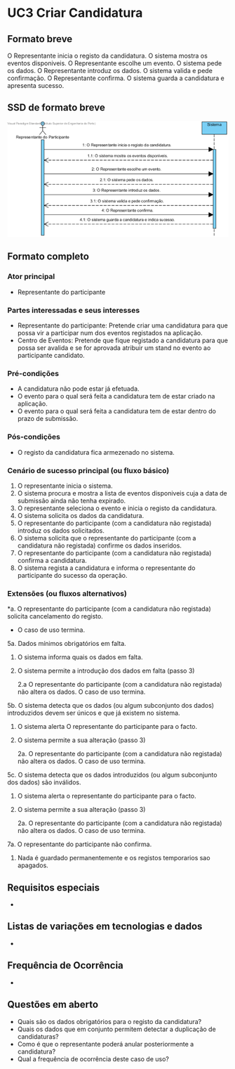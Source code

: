 # UC3 Criar Candidatura
## Formato breve
O Representante inicia o registo da candidatura.
O sistema mostra os eventos disponiveis.
O Representante escolhe um evento.
O sistema pede os dados.
O Representante introduz os dados.
O sistema valida e pede confirmação.
O Representante confirma.
O sistema guarda a candidatura e apresenta sucesso.
## SSD de formato breve
![SSD_UC3.png](../../Imagens/SSD_UC3.png)
## Formato completo

### Ator principal
* Representante do participante

### Partes interessadas e seus interesses
+ Representante do participante: Pretende criar uma candidatura  para que possa vir a participar num dos eventos registados na aplicação.
+ Centro de Eventos: Pretende que fique registado a candidatura para que possa ser avalida e se for aprovada atribuir um stand no evento ao participante candidato.

### Pré-condições
+ A candidatura não pode estar já efetuada.
+ O evento para o qual será feita a candidatura tem de estar criado na aplicação.
+ O evento para o qual será feita a candidatura tem de estar dentro do prazo de submissão.


### Pós-condições
* O registo da candidatura fica armezenado no sistema.

### Cenário de sucesso principal (ou fluxo básico)
1. O representante inicia o sistema.
2. O sistema procura e mostra a lista de eventos disponiveis cuja a data de submissão ainda não tenha expirado.
3. O representante seleciona o evento e inicia o registo da candidatura.
4. O sistema solicita os dados da candidatura.
5. O representante do participante (com a candidatura não registada) introduz os dados solicitados.
6. O sistema solicita que o representante do participante (com a candidatura não registada) confirme os dados inseridos.
7. O representante do participante (com a candidatura não registada) confirma a candidatura.
8. O sistema regista a candidatura e informa o representante do participante do sucesso da operação.

### Extensões (ou fluxos alternativos)
\*a. O representante do participante (com a candidatura não registada) solicita cancelamento do registo.

+ O caso de uso termina.


5a. Dados mínimos obrigatórios em falta.

1. O sistema informa quais os dados em falta.
2. O sistema permite a introdução dos dados em falta (passo 3)

    2.a O representante do participante (com a candidatura não registada) não altera os dados. O caso de uso termina.


5b. O sistema detecta que os dados (ou algum subconjunto dos dados) introduzidos devem ser únicos e que já existem no sistema.

1. O sistema alerta O representante do participante para o facto.
2. O sistema permite a sua alteração (passo 3)

    2a. O representante do participante (com a candidatura não registada) não altera os dados. O caso de uso termina.

5c. O sistema detecta que os dados introduzidos (ou algum subconjunto dos dados) são inválidos.

1. O sistema alerta o representante do participante para o facto.
2. O sistema permite a sua alteração (passo 3)

    2a. O representante do participante (com a candidatura não registada) não altera os dados. O caso de uso termina.

7a. O representante do participante não confirma.
1. Nada é guardado permanentemente e os registos temporarios sao apagados.

## Requisitos especiais
*

## Listas de variações em tecnologias e dados
*

## Frequência de Ocorrência
*

## Questões em aberto
+ Quais são os dados obrigatórios para o registo da candidatura?
+ Quais os dados que em conjunto permitem detectar a duplicação de candidaturas?
+ Como é que o representante poderá anular posteriormente a candidatura?
+ Qual a frequência de ocorrência deste caso de uso?
